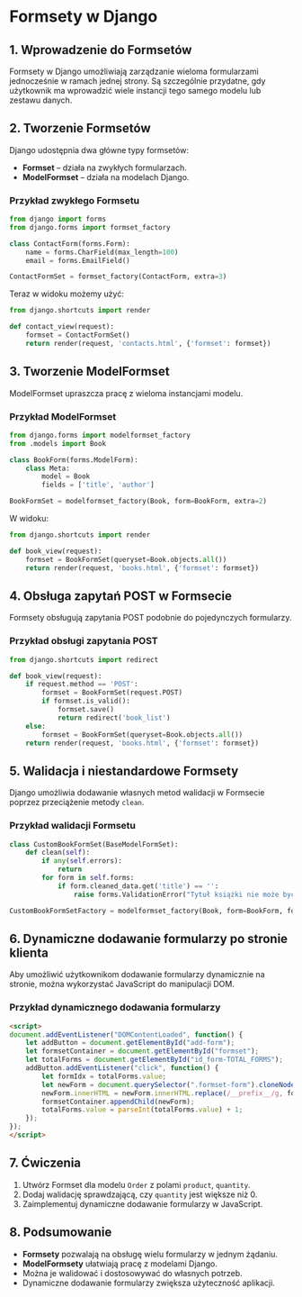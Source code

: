 # Formsety w Django

## 1. Wprowadzenie do Formsetów
Formsety w Django umożliwiają zarządzanie wieloma formularzami jednocześnie w ramach jednej strony. Są szczególnie przydatne, gdy użytkownik ma wprowadzić wiele instancji tego samego modelu lub zestawu danych.

## 2. Tworzenie Formsetów
Django udostępnia dwa główne typy formsetów:
- **Formset** – działa na zwykłych formularzach.
- **ModelFormset** – działa na modelach Django.

### Przykład zwykłego Formsetu
```python
from django import forms
from django.forms import formset_factory

class ContactForm(forms.Form):
    name = forms.CharField(max_length=100)
    email = forms.EmailField()

ContactFormSet = formset_factory(ContactForm, extra=3)
```
Teraz w widoku możemy użyć:
```python
from django.shortcuts import render

def contact_view(request):
    formset = ContactFormSet()
    return render(request, 'contacts.html', {'formset': formset})
```

## 3. Tworzenie ModelFormset
ModelFormset upraszcza pracę z wieloma instancjami modelu.

### Przykład ModelFormset
```python
from django.forms import modelformset_factory
from .models import Book

class BookForm(forms.ModelForm):
    class Meta:
        model = Book
        fields = ['title', 'author']

BookFormSet = modelformset_factory(Book, form=BookForm, extra=2)
```
W widoku:
```python
from django.shortcuts import render

def book_view(request):
    formset = BookFormSet(queryset=Book.objects.all())
    return render(request, 'books.html', {'formset': formset})
```

## 4. Obsługa zapytań POST w Formsecie
Formsety obsługują zapytania POST podobnie do pojedynczych formularzy.

### Przykład obsługi zapytania POST
```python
from django.shortcuts import redirect

def book_view(request):
    if request.method == 'POST':
        formset = BookFormSet(request.POST)
        if formset.is_valid():
            formset.save()
            return redirect('book_list')
    else:
        formset = BookFormSet(queryset=Book.objects.all())
    return render(request, 'books.html', {'formset': formset})
```

## 5. Walidacja i niestandardowe Formsety
Django umożliwia dodawanie własnych metod walidacji w Formsecie poprzez przeciążenie metody `clean`.

### Przykład walidacji Formsetu
```python
class CustomBookFormSet(BaseModelFormSet):
    def clean(self):
        if any(self.errors):
            return
        for form in self.forms:
            if form.cleaned_data.get('title') == '':
                raise forms.ValidationError("Tytuł książki nie może być pusty.")

CustomBookFormSetFactory = modelformset_factory(Book, form=BookForm, formset=CustomBookFormSet, extra=2)
```

## 6. Dynamiczne dodawanie formularzy po stronie klienta
Aby umożliwić użytkownikom dodawanie formularzy dynamicznie na stronie, można wykorzystać JavaScript do manipulacji DOM.

### Przykład dynamicznego dodawania formularzy
```html
<script>
document.addEventListener("DOMContentLoaded", function() {
    let addButton = document.getElementById("add-form");
    let formsetContainer = document.getElementById("formset");
    let totalForms = document.getElementById("id_form-TOTAL_FORMS");
    addButton.addEventListener("click", function() {
        let formIdx = totalForms.value;
        let newForm = document.querySelector(".formset-form").cloneNode(true);
        newForm.innerHTML = newForm.innerHTML.replace(/__prefix__/g, formIdx);
        formsetContainer.appendChild(newForm);
        totalForms.value = parseInt(totalForms.value) + 1;
    });
});
</script>
```

## 7. Ćwiczenia
1. Utwórz Formset dla modelu `Order` z polami `product`, `quantity`.
2. Dodaj walidację sprawdzającą, czy `quantity` jest większe niż 0.
3. Zaimplementuj dynamiczne dodawanie formularzy w JavaScript.

## 8. Podsumowanie
- **Formsety** pozwalają na obsługę wielu formularzy w jednym żądaniu.
- **ModelFormsety** ułatwiają pracę z modelami Django.
- Można je walidować i dostosowywać do własnych potrzeb.
- Dynamiczne dodawanie formularzy zwiększa użyteczność aplikacji.